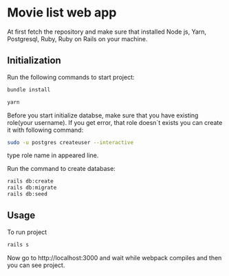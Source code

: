 # Movie list web app

At first fetch the repository and make sure that installed Node js, Yarn, Postgresql, Ruby, Ruby on Rails on your machine.

## Initialization

Run the following commands to start project:

```bash
bundle install
```

```bash
yarn
```

Before you start initialize databse, make sure that you have existing role(your username). If you get error, that role doesn`t exists you can create it with following command:

```bash
sudo -u postgres createuser --interactive
```

type role name in appeared line.

Run the command to create database:

```bash
rails db:create
rails db:migrate
rails db:seed
```

## Usage

To run project

```python
rails s
```

Now go to http://localhost:3000 and wait while webpack compiles and then you can see project.
